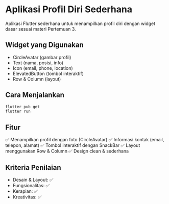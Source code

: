 # Aplikasi Profil Diri Sederhana

Aplikasi Flutter sederhana untuk menampilkan profil diri dengan widget dasar sesuai materi Pertemuan 3.

## Widget yang Digunakan
- CircleAvatar (gambar profil)
- Text (nama, posisi, info)
- Icon (email, phone, location)
- ElevatedButton (tombol interaktif)
- Row & Column (layout)

## Cara Menjalankan
```bash
flutter pub get
flutter run
```

## Fitur
✅ Menampilkan profil dengan foto (CircleAvatar)
✅ Informasi kontak (email, telepon, alamat)
✅ Tombol interaktif dengan SnackBar
✅ Layout menggunakan Row & Column
✅ Design clean & sederhana

## Kriteria Penilaian
- Desain & Layout: ✅
- Fungsionalitas: ✅
- Kerapian: ✅
- Kreativitas: ✅
